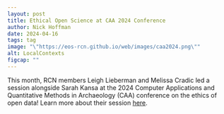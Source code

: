```yaml
---
layout: post
title: Ethical Open Science at CAA 2024 Conference
author: Nick Hoffman
date: 2024-04-16
tags: tag
image: "\"https://eos-rcn.github.io/web/images/caa2024.png\""
alt: LocalContexts
figcap: ""
---
```


<style>
  img {
    width: 500px;
  }
  li {
    font-size:20px;
    color: #000;
  }
</style>

<div class="text-box-main">
<p>This month, RCN members Leigh Lieberman and Melissa Cradic led a session alongside Sarah Kansa at the 2024 Computer Applications and Quantitative Methods in Archaeology (CAA) conference on the ethics of open data!
Learn more about their session <a href="https://2024.caaconference.org/sessions/#S22" target="_blank">here</a>.</p>
</div>
